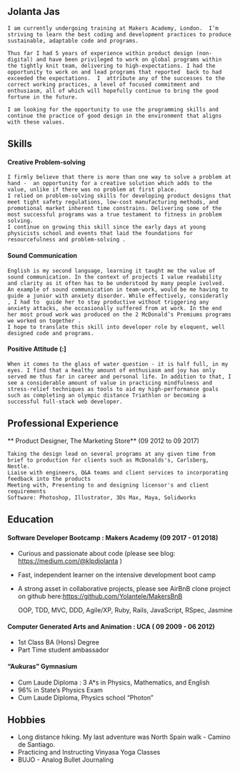 ## Jolanta Jas

    I am currently undergoing training at Makers Academy, London.  I’m striving to learn the best coding and development practices to produce sustainable, adaptable code and programs.

    Thus far I had 5 years of experience within product design (non-digital) and have been privileged to work on global programs within the tightly knit team, delivering to high-expectations. I had the opportunity to work on and lead programs that reported  back to had exceeded the expectations.  I  attribute any of the successes to the correct working practices, a level of focused commitment and enthusiasm, all of which will hopefully continue to bring the good fortune in the future.

    I am looking for the opportunity to use the programming skills and continue the practice of good design in the environment that aligns with these values.




## Skills



#### Creative Problem-solving


    I firmly believe that there is more than one way to solve a problem at hand -  an opportunity for a creative solution which adds to the value, unlike if there was no problem at first place.
    I relied on problem-solving skills for developing product designs that meet tight safety regulations, low-cost manufacturing methods, and promotional market inherent time constrains. Delivering some of the most successful programs was a true testament to fitness in problem solving.  
    I continue on growing this skill since the early days at young physicists school and events that laid the foundations for resourcefulness and problem-solving .


####  Sound Communication


    English is my second language, learning it taught me the value of sound communication. In the context of projects I value readability and clarity as it often has to be understood by many people ivolved.  An example of sound communication in team-work, would be me having to guide a junior with anxiety disorder. While effectively, consideratly , I had to  guide her to stay productive without triggering any anxiety attacks, she occasionally suffered from at work. In the end her most proud work was produced on the 2 McDonald’s Premiums programs we worked on together .
    I hope to translate this skill into developer role by eloquent, well designed code and programs.


#### Positive Attitude (:]


    When it comes to the glass of water question - it is half full, in my eyes. I find that a healthy amount of enthusiasm and joy has only served me thus far in career and personal life. In addition to that, I see a considerable amount of value in practicing mindfulness and stress-relief techniques as tools to aid my high-performance goals such as completing an olympic distance Triathlon or becoming a successful full-stack web developer.




## Professional Experience


** Product Designer, The Marketing Store** (09 2012 to 09 2017)

    Taking the design lead on several programs at any given time from brief to production for clients such as McDonalds's, Carlsberg, Nestle.
    Liaise with engineers, Q&A teams and client services to incorporating feedback into the products
    Meeting with, Presenting to and designing licensor's and client requirements
    Software: Photoshop, Illustrator, 3Ds Max, Maya, Solidworks




## Education



#### Software Developer Bootcamp : Makers Academy (09 2017 - 01 2018)


- Curious and passionate about code (please see blog: https://medium.com/@klpdjolanta )
- Fast, independent learner on the intensive development boot camp
- A strong asset in collaborative projects, please see AirBnB clone project on github here:https://github.com/Yolantele/MakersBnB

  OOP, TDD, MVC, DDD,
  Agile/XP,
  Ruby, Rails,
  JavaScript,
  RSpec,
  Jasmine


#### Computer Generated Arts and Animation : UCA ( 09 2009 - 06 2012)

- 1st Class BA (Hons) Degree
- Part Time student ambassador



#### “Aukuras” Gymnasium

- Cum Laude Diploma : 3 A*s in Physics, Mathematics, and English
- 96% in State’s Physics Exam
- Cum Laude Diploma, Physics school “Photon”


## Hobbies


- Long distance hiking. My last adventure was North Spain walk - Camino de Santiago.   
- Practicing and Instructing Vinyasa Yoga Classes
- BUJO - Analog Bullet Journaling
